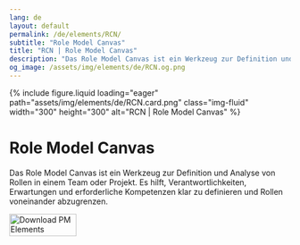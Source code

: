 ```yaml
---
lang: de
layout: default
permalink: /de/elements/RCN/
subtitle: "Role Model Canvas"
title: "RCN | Role Model Canvas"
description: "Das Role Model Canvas ist ein Werkzeug zur Definition und Analyse von Rollen in einem Team oder Projekt. Es hilft, Verantwortlichkeiten, Erwartungen und erforderliche Kompetenzen klar zu definieren und Rollen voneinander abzugrenzen."
og_image: /assets/img/elements/de/RCN.og.png
---
```


{% include figure.liquid loading="eager" path="assets/img/elements/de/RCN.card.png" class="img-fluid" width="300" height="300" alt="RCN | Role Model Canvas" %}

# Role Model Canvas

Das Role Model Canvas ist ein Werkzeug zur Definition und Analyse von Rollen in einem Team oder Projekt.
Es hilft, Verantwortlichkeiten, Erwartungen und erforderliche Kompetenzen klar zu definieren und Rollen voneinander abzugrenzen.

<a href="https://apps.apple.com/app/apple-store/id6738084498?pt=127441684&ct=website&mt=8">
  <img src="{{ "assets/img/en/appstore.png" | relative_url }}" width="120" height="40" alt="Download PM Elements">
</a>
